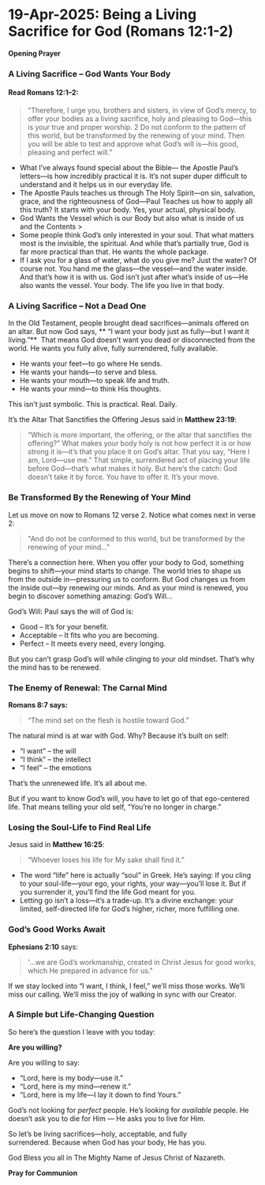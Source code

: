 
# 19-Apr-2025: Being a Living Sacrifice for God (Romans 12:1-2)

**Opening Prayer**


### A Living Sacrifice – God Wants Your Body 

#### Read Romans 12:1–2:

> "Therefore, I urge you, brothers and sisters, in view of God’s mercy, to offer your bodies as a living sacrifice, holy and pleasing to God—this is your true and proper worship. 2 Do not conform to the pattern of this world, but be transformed by the renewing of your mind. Then you will be able to test and approve what God’s will is—his good, pleasing and perfect will.”

- What I’ve always found special about the Bible— the Apostle Paul’s letters—is how incredibly practical it is. It’s not super duper difficult to understand and it helps us in our everyday life.
- The Apostle Pauls teaches us through The Holy Spirit—on sin, salvation, grace, and the righteousness of God—Paul Teaches us how to apply all this truth? It starts with your body. Yes, your actual, physical body. 
- God Wants the Vessel which is our Body but also what is inside of us and the Contents >
- Some people think God’s only interested in your soul. That what matters most is the invisible, the spiritual. And while that’s partially true, God is far more practical than that. He wants the whole package.
- If I ask you for a glass of water, what do you give me? Just the water? Of course not. You hand me the glass—the vessel—and the water inside. And that’s how it is with us. God isn’t just after what’s inside of us—He also wants the vessel. Your body. The life you live in that body. 


### A Living Sacrifice – Not a Dead One

In the Old Testament, people brought dead sacrifices—animals offered on an altar. But now God says, ** “I want your body just as fully—but I want it living.”**  That means God doesn’t want you dead or disconnected from the world. He wants you fully alive, fully surrendered, fully available.

- He wants your feet—to go where He sends.
- He wants your hands—to serve and bless.
- He wants your mouth—to speak life and truth.
- He wants your mind—to think His thoughts.

This isn’t just symbolic. This is practical. Real. Daily.

It’s the Altar That Sanctifies the Offering Jesus said in **Matthew 23:19**:

> “Which is more important, the offering, or the altar that sanctifies the offering?” What makes your body holy is not how perfect it is or how strong it is—it’s that you place it on God’s altar. That you say, “Here I am, Lord—use me.” That simple, surrendered act of placing your life before God—that’s what makes it holy. But here’s the catch: God doesn’t take it by force. You have to offer it. It’s your move.


### Be Transformed By the Renewing of Your Mind

Let us move on now to Romans 12 verse 2.  Notice what comes next in verse 2: 

> "And do not be conformed to this world, but be transformed by the renewing of your mind..."

There’s a connection here. When you offer your body to God, something begins to shift—your mind starts to change. The world tries to shape us from the outside in—pressuring us to conform. But God changes us from the inside out—by renewing our minds. And as your mind is renewed, you begin to discover something amazing: God’s Will...


God’s Will: Paul says the will of God is:

- Good – It’s for your benefit.
- Acceptable – It fits who you are becoming.
- Perfect – It meets every need, every longing.

But you can’t grasp God’s will while clinging to your old mindset. That’s why the mind has to be renewed. 


### The Enemy of Renewal: The Carnal Mind

**Romans 8:7 says:**

> “The mind set on the flesh is hostile toward God.”

The natural mind is at war with God. Why? Because it’s built on self:

- “I want” – the will
- “I think” – the intellect
- “I feel” – the emotions

That’s the unrenewed life. It’s all about me.

But if you want to know God’s will, you have to let go of that ego-centered life. That means telling your old self, “You’re no longer in charge.”

### Losing the Soul-Life to Find Real Life

Jesus said in **Matthew 16:25**:

> “Whoever loses his life for My sake shall find it.”


- The word “life” here is actually “soul” in Greek. He’s saying: If you cling to your soul-life—your ego, your rights, your way—you’ll lose it. But if you surrender it, you’ll find the life God meant for you.
- Letting go isn’t a loss—it’s a trade-up. It’s a divine exchange: your limited, self-directed life for God’s higher, richer, more fulfilling one.


### God’s Good Works Await

**Ephesians 2:10** says:

> '...we are God’s workmanship, created in Christ Jesus for good works, which He prepared in advance for us."


If we stay locked into “I want, I think, I feel,” we’ll miss those works. We’ll miss our calling. We’ll miss the joy of walking in sync with our Creator. 


### A Simple but Life-Changing Question

So here’s the question I leave with you today: 

**Are you willing?**

Are you willing to say:

- “Lord, here is my body—use it.”
- “Lord, here is my mind—renew it.”
- “Lord, here is my life—I lay it down to find Yours.”


God’s not looking for _perfect_ people. He’s looking for _available_ people. He doesn’t ask you to die for Him — He asks you to live for Him.

So let’s be living sacrifices—holy, acceptable, and fully surrendered. Because when God has your body, He has you.

God Bless you all in The Mighty Name of Jesus Christ of Nazareth.

**Pray for Communion**
